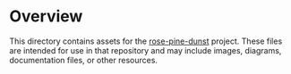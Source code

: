 # Overview

This directory contains assets for the [rose-pine-dunst](https://github.com/d2718nis/rose-pine-dunst) project. These files are intended for use in that repository and may include images, diagrams, documentation files, or other resources.
